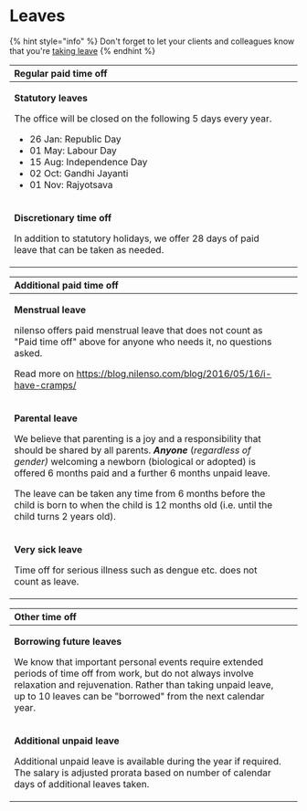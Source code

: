 # Leaves

{% hint style="info" %}
Don't forget to let your clients and colleagues know that you're [taking leave](https://vyakaran.nilenso.com/policy/leaves/taking-leave)
{% endhint %}

<table>
  <thead>
    <tr>
      <th style="text-align:left"><b>Regular paid time off</b>
      </th>
      <th style="text-align:left"></th>
    </tr>
  </thead>
  <tbody>
    <tr>
      <td style="text-align:left">
        <p><b>Statutory leaves</b>
        </p>
        <p>The office will be closed on the following 5 days every year.</p>
        <ul>
          <li>26 Jan: Republic Day</li>
          <li>01 May: Labour Day</li>
          <li>15 Aug: Independence Day</li>
          <li>02 Oct: Gandhi Jayanti</li>
          <li>01 Nov: Rajyotsava</li>
        </ul>
      </td>
      <td style="text-align:left"></td>
    </tr>
    <tr>
      <td style="text-align:left">
        <p><b>Discretionary time off</b>
        </p>
        <p>In addition to statutory holidays, we offer 28 days of paid leave that
          can be taken as needed.</p>
      </td>
      <td style="text-align:left"></td>
    </tr>
  </tbody>
</table>

<table>
  <thead>
    <tr>
      <th style="text-align:left"><b>Additional paid time off</b>
      </th>
      <th style="text-align:left"></th>
    </tr>
  </thead>
  <tbody>
    <tr>
      <td style="text-align:left">
        <p><b>Menstrual leave</b>
        </p>
        <p>nilenso offers paid menstrual leave that does not count as &quot;Paid
          time off&quot; above for anyone who needs it, no questions asked.</p>
        <p>Read more on <a href="https://blog.nilenso.com/blog/2016/05/16/i-have-cramps/">https://blog.nilenso.com/blog/2016/05/16/i-have-cramps/</a>
        </p>
      </td>
      <td style="text-align:left"></td>
    </tr>
    <tr>
      <td style="text-align:left">
        <p><b>Parental leave</b>
        </p>
        <p>We believe that parenting is a joy and a responsibility that should be
          shared by all parents. <em><b>Anyone</b></em> (<em>regardless of gender)</em> welcoming
          a newborn (biological or adopted) is offered 6 months paid and a further
          6 months unpaid leave.</p>
        <p>The leave can be taken any time from 6 months before the child is born
          to when the child is 12 months old (i.e. until the child turns 2 years
          old).</p>
      </td>
      <td style="text-align:left"></td>
    </tr>
    <tr>
      <td style="text-align:left">
        <p><b>Very sick leave</b>
        </p>
        <p>Time off for serious illness such as dengue etc. does not count as leave.</p>
      </td>
      <td style="text-align:left"></td>
    </tr>
  </tbody>
</table>

<table>
  <thead>
    <tr>
      <th style="text-align:left"><b>Other time off</b>
      </th>
      <th style="text-align:left"></th>
    </tr>
  </thead>
  <tbody>
    <tr>
      <td style="text-align:left">
        <p><b>Borrowing future leaves</b>
        </p>
        <p>We know that important personal events require extended periods of time
          off from work, but do not always involve relaxation and rejuvenation. Rather
          than taking unpaid leave, up to 10 leaves can be &quot;borrowed&quot; from
          the next calendar year.</p>
      </td>
      <td style="text-align:left"></td>
    </tr>
    <tr>
      <td style="text-align:left">
        <p><b>Additional unpaid leave</b>
        </p>
        <p>Additional unpaid leave is available during the year if required. The
          salary is adjusted prorata based on number of calendar days of additional
          leaves taken.</p>
      </td>
      <td style="text-align:left"></td>
    </tr>
  </tbody>
</table>

